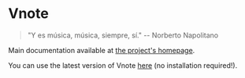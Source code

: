 # Vnote

> "Y es música, música, siempre, sí." -- Norberto Napolitano

Main documentation available at [the project's homepage](https://fpereiro.github.io/vnote/).

You can use the latest version of Vnote [here](https://fpereiro.github.io/vnote/vnote/vnote.html) (no installation required!).
